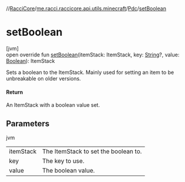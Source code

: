 //[RacciCore](../../../index.md)/[me.racci.raccicore.api.utils.minecraft](../index.md)/[Pdc](index.md)/[setBoolean](set-boolean.md)

# setBoolean

[jvm]\
open override fun [setBoolean](set-boolean.md)(itemStack: ItemStack, key: [String](https://kotlinlang.org/api/latest/jvm/stdlib/kotlin/-string/index.html)?, value: [Boolean](https://kotlinlang.org/api/latest/jvm/stdlib/kotlin/-boolean/index.html)): ItemStack

Sets a boolean to the ItemStack. Mainly used for setting an item to be unbreakable on older versions.

#### Return

An ItemStack with a boolean value set.

## Parameters

jvm

| | |
|---|---|
| itemStack | The ItemStack to set the boolean to. |
| key | The key to use. |
| value | The boolean value. |
